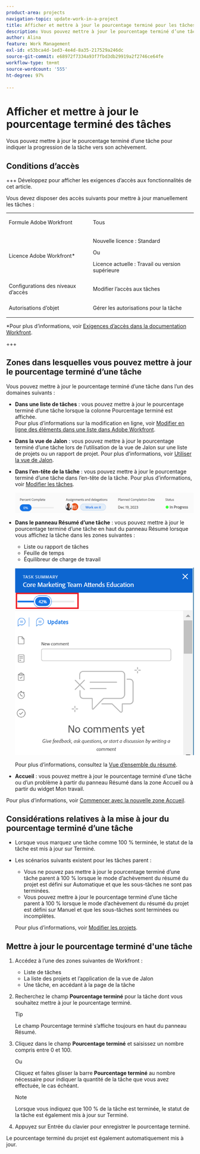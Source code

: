 ```yaml
---
product-area: projects
navigation-topic: update-work-in-a-project
title: Afficher et mettre à jour le pourcentage terminé pour les tâches
description: Vous pouvez mettre à jour le pourcentage terminé d’une tâche pour indiquer la progression de la tâche vers son achèvement.
author: Alina
feature: Work Management
exl-id: e53bca4d-1ed3-4e4d-8a35-217529a246dc
source-git-commit: e68972f7334a93f7fbd3db29919a2f2746ce64fe
workflow-type: tm+mt
source-wordcount: '555'
ht-degree: 97%

---
```


# Afficher et mettre à jour le pourcentage terminé des tâches

<!--Audited:01/2024-->

Vous pouvez mettre à jour le pourcentage terminé d’une tâche pour indiquer la progression de la tâche vers son achèvement.

## Conditions d’accès

+++ Développez pour afficher les exigences d’accès aux fonctionnalités de cet article.

Vous devez disposer des accès suivants pour mettre à jour manuellement les tâches :

<table style="table-layout:auto"> 
 <col> 
 <col> 
 <tbody> 
  <tr> 
   <td role="rowheader">Formule Adobe Workfront</td> 
   <td> <p>Tous</p> </td> 
  </tr> 
  <tr> 
   <td role="rowheader">Licence Adobe Workfront*</td> 
   <td> <p>Nouvelle licence : Standard</p> 
   Ou
   <p>Licence actuelle : Travail ou version supérieure</p>
   </td> 
  </tr> 
  <tr> 
   <td role="rowheader">Configurations des niveaux d’accès</td> 
   <td> <p>Modifier l’accès aux tâches</p> </td> 
  </tr> 
  <tr> 
   <td role="rowheader">Autorisations d’objet</td> 
   <td> <p>Gérer les autorisations pour la tâche</p>  </td> 
  </tr> 
 </tbody> 
</table>

*Pour plus d’informations, voir [Exigences d’accès dans la documentation Workfront](/help/quicksilver/administration-and-setup/add-users/access-levels-and-object-permissions/access-level-requirements-in-documentation.md).

+++

## Zones dans lesquelles vous pouvez mettre à jour le pourcentage terminé d’une tâche

Vous pouvez mettre à jour le pourcentage terminé d’une tâche dans l’un des domaines suivants :

* **Dans une liste de tâches** : vous pouvez mettre à jour le pourcentage terminé d’une tâche lorsque la colonne Pourcentage terminé est affichée.\
  Pour plus d’informations sur la modification en ligne, voir [Modifier en ligne des éléments dans une liste dans Adobe Workfront](../../../workfront-basics/navigate-workfront/use-lists/inline-edit-objects.md).

* **Dans la vue de Jalon** : vous pouvez mettre à jour le pourcentage terminé d’une tâche lors de l’utilisation de la vue de Jalon sur une liste de projets ou un rapport de projet. Pour plus d’informations, voir [Utiliser la vue de Jalon](../../../reports-and-dashboards/reports/reporting-elements/use-milestone-view.md).

<!--only in legacy commenting: 
* **As you update the task**:  You can update the percent complete option of a task when adding an update to the task.

  >[!IMPORTANT]
  >
  >This option displays only after you enable the Show Percent Complete option.  
  >To enable the percent complete update bar for tasks, do the following:   
  >
  >1. Go to the **Main** menu>your name>**More** icon next to your name >**Edit** > select **Show percent complete on update status**.   
  >![](assets/show-percent-complete-toggle-in-user-profile-350x243.png)  >-->

* **Dans l’en-tête de la tâche** : vous pouvez mettre à jour le pourcentage terminé d’une tâche dans l’en-tête de la tâche. Pour plus d’informations, voir [Modifier les tâches](../../tasks/manage-tasks/edit-tasks.md).

  ![](assets/nwe-updatetaskpercentinheader-350x54.png)

* **Dans le panneau Résumé d’une tâche** : vous pouvez mettre à jour le pourcentage terminé d’une tâche en haut du panneau Résumé lorsque vous affichez la tâche dans les zones suivantes :

   * Liste ou rapport de tâches
   * Feuille de temps
   * Équilibreur de charge de travail

  ![](assets/update-percent-complete-in-task-summary-highlighted.png)

  Pour plus d’informations, consultez la [Vue d’ensemble du résumé](/help/quicksilver/workfront-basics/the-new-workfront-experience/summary-overview.md).

* **Accueil** : vous pouvez mettre à jour le pourcentage terminé d’une tâche ou d’un problème à partir du panneau Résumé dans la zone Accueil ou à partir du widget Mon travail.

Pour plus d’informations, voir [Commencer avec la nouvelle zone Accueil](/help/quicksilver/workfront-basics/using-home/using-the-home-area/get-started-with-home.md).

## Considérations relatives à la mise à jour du pourcentage terminé d’une tâche

* Lorsque vous marquez une tâche comme 100 % terminée, le statut de la tâche est mis à jour sur Terminé.
* Les scénarios suivants existent pour les tâches parent :
   * Vous ne pouvez pas mettre à jour le pourcentage terminé d’une tâche parent à 100 % lorsque le mode d’achèvement du résumé du projet est défini sur Automatique et que les sous-tâches ne sont pas terminées.
   * Vous pouvez mettre à jour le pourcentage terminé d’une tâche parent à 100 % lorsque le mode d’achèvement du résumé du projet est défini sur Manuel et que les sous-tâches sont terminées ou incomplètes.

  Pour plus d’informations, voir [Modifier les projets](../manage-projects/edit-projects.md).

## Mettre à jour le pourcentage terminé d&#39;une tâche

1. Accédez à l’une des zones suivantes de Workfront :

   * Liste de tâches
   * La liste des projets et l’application de la vue de Jalon
   * Une tâche, en accédant à la page de la tâche
1. Recherchez le champ **Pourcentage terminé** pour la tâche dont vous souhaitez mettre à jour le pourcentage terminé.

   >[!TIP]
   >
   >  Le champ Pourcentage terminé s’affiche toujours en haut du panneau Résumé.


1. Cliquez dans le champ **Pourcentage terminé** et saisissez un nombre compris entre 0 et 100.

   Ou

   Cliquez et faites glisser la barre **Pourcentage terminé** au nombre nécessaire pour indiquer la quantité de la tâche que vous avez effectuée, le cas échéant.

   >[!NOTE]
   >
   >Lorsque vous indiquez que 100 % de la tâche est terminée, le statut de la tâche est également mis à jour sur Terminé.


1. Appuyez sur Entrée du clavier pour enregistrer le pourcentage terminé.

Le pourcentage terminé du projet est également automatiquement mis à jour.

